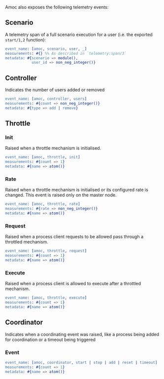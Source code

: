 Amoc also exposes the following telemetry events:

## Scenario

A telemetry span of a full scenario execution for a user (i.e. the exported `start/1,2` function):
```erlang
event_name: [amoc, scenario, user, _]
measurements: #{} %% As described in `telemetry:span/3`
metadata: #{scenario => module(),
            user_id => non_neg_integer()}
```

## Controller

Indicates the number of users added or removed
```erlang
event_name: [amoc, controller, users]
measurements: #{count => non_neg_integer()}
metadata: #{type => add | remove}
```

## Throttle

### Init

Raised when a throttle mechanism is initialised.

```erlang
event_name: [amoc, throttle, init]
measurements: #{count => 1}
metadata: #{name => atom()}
```

### Rate

Raised when a throttle mechanism is initialised or its configured rate is changed.
This event is raised only on the master node.

```erlang
event_name: [amoc, throttle, rate]
measurements: #{rate => non_neg_integer()}
metadata: #{name => atom()}
```

### Request

Raised when a process client requests to be allowed pass through a throttled mechanism.

```erlang
event_name: [amoc, throttle, request]
measurements: #{count => 1}
metadata: #{name => atom()}
```

### Execute

Raised when a process client is allowed to execute after a throttled mechanism.

```erlang
event_name: [amoc, throttle, execute]
measurements: #{count => 1}
metadata: #{name => atom()}
```

## Coordinator

Indicates when a coordinating event was raised, like a process being added for coordination or a timeout being triggered

### Event
```erlang
event_name: [amoc, coordinator, start | stop | add | reset | timeout]
measurements: #{count => 1}
metadata: #{name => atom()}
```
